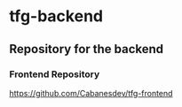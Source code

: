 # tfg-backend

## Repository for the backend

### Frontend Repository
https://github.com/Cabanesdev/tfg-frontend
